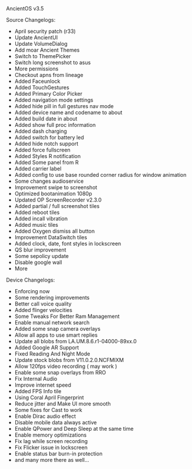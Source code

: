 AncientOS v3.5

Source Changelogs:
- April security patch (r33)
- Update AncientUI
- Update VolumeDialog
- Add moar Ancient Themes
- Switch to ThemePicker
- Switch long screenshot to asus
- More permissions
- Checkout apns from lineage
- Added Faceunlock
- Added TouchGestures
- Added Primary Color Picker
- Added navigation mode settings
- Added hide pill in full gestures nav mode
- Added device name and codename to about
- Added build date in about
- Added show full proc information
- Added dash charging
- Added switch for battery led
- Added hide notch support
- Added force fullscreen
- Added Styles R notification
- Added Some panel from R
- Added carrier label
- Added config to use base rounded corner radius for window animation
- Some changes audioservice
- Improvement swipe to screenshot
- Optimized bootanimation 1080p
- Updated OP ScreenRecorder v2.3.0
- Added partial / full screenshot tiles
- Added reboot tiles
- Added incall vibration
- Added music tiles
- Added Oxygen dismiss all button
- Improvement DataSwitch tiles
- Added clock, date, font styles in lockscreen
- QS blur improvement
- Some sepolicy update
- Disable google wall
- More

Device Changelogs:
- Enforcing now
- Some rendering improvements
- Better call voice quality
- Added flinger velocities
- Some Tweaks For Better Ram Management
- Enable manual network search
- Added some snap camera overlays
- Allow all apps to use smart replies
- Update all blobs from LA.UM.8.6.r1-04000-89xx.0
- Added Google AR Support
- Fixed Reading And Night Mode
- Update stock blobs from V11.0.2.0.NCFMIXM
- Allow 120fps video recording ( may work )
- Enable some snap overlays from RRO
- Fix Internal Audio
- Improve internet speed
- Added FPS Info tile
- Using Coral April Fingerprint
- Reduce jitter and Make UI more smooth
- Some fixes for Cast to work
- Enable Dirac audio effect
- Disable mobile data always active
- Enable QPower and Deep Sleep at the same time
- Enable memory optimizations
- Fix lag while screen recording
- Fix Flicker issue in lockscreen
- Enable status bar burn-in protection
- and many more there as well...
